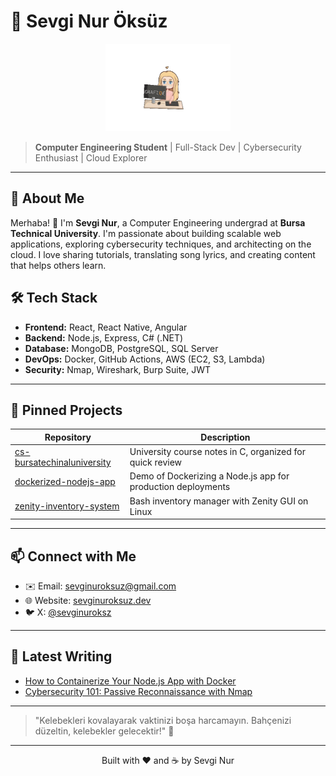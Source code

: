# 🦋 Sevgi Nur Öksüz

<p align="center">
  <img src="./assets/giphy_transparent.gif" alt="Transparent Coding Animation" width="200" />
</p>

> **Computer Engineering Student** | Full-Stack Dev | Cybersecurity Enthusiast | Cloud Explorer

---

## 🎯 About Me

Merhaba! 👋 I'm **Sevgi Nur**, a Computer Engineering undergrad at **Bursa Technical University**. I'm passionate about building scalable web applications, exploring cybersecurity techniques, and architecting on the cloud. I love sharing tutorials, translating song lyrics, and creating content that helps others learn.

## 🛠️ Tech Stack

* **Frontend:** React, React Native, Angular
* **Backend:** Node.js, Express, C# (.NET)
* **Database:** MongoDB, PostgreSQL, SQL Server
* **DevOps:** Docker, GitHub Actions, AWS (EC2, S3, Lambda)
* **Security:** Nmap, Wireshark, Burp Suite, JWT

---

## 📌 Pinned Projects

| Repository                                                                                | Description                                                  |
| ----------------------------------------------------------------------------------------- | ------------------------------------------------------------ |
| [cs-bursatechinaluniversity](https://github.com/sevginuroksuz/cs-bursatechinaluniversity) | University course notes in C, organized for quick review     |
| [dockerized-nodejs-app](https://github.com/sevginuroksuz/dockerized-nodejs-app)           | Demo of Dockerizing a Node.js app for production deployments |
| [zenity-inventory-system](https://github.com/sevginuroksuz/zenity-inventory-system)       | Bash inventory manager with Zenity GUI on Linux              |

---

## 📫 Connect with Me

* ✉️ Email: [sevginuroksuz@gmail.com](mailto:sevginuroksuz@gmail.com)
* 🌐 Website: [sevginuroksuz.dev](https://sevginuroksuz.dev)
* 🐦 X: [@sevginuroksz](https://x.com/sevginuroksz)

---

## 📖 Latest Writing

* [How to Containerize Your Node.js App with Docker](https://medium.com/@sevginuroksuz/docker-nodejs-containerization)
* [Cybersecurity 101: Passive Reconnaissance with Nmap](https://medium.com/@sevginuroksuz/nmap-passive-info)

---

> "Kelebekleri kovalayarak vaktinizi boşa harcamayın. Bahçenizi düzeltin, kelebekler gelecektir!" 🦋

---

<p align="center">Built with ❤️ and ☕ by Sevgi Nur</p>
